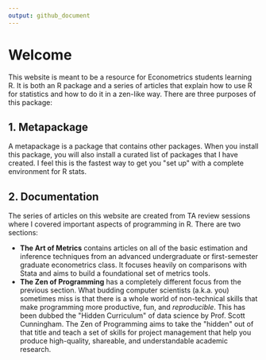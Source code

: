 ```yaml
---
output: github_document
---
```


<!-- index.md is generated from index.Rmd. Please edit that file -->



# Welcome

This website is meant to be a resource for Econometrics students learning R. It is both an R package and a series of articles that explain how to use R for statistics and how to do it in a zen-like way. There are three purposes of this package:

## 1. Metapackage

A metapackage is a package that contains other packages. When you install this package, you will also install a curated list of packages that I have created. I feel this is the fastest way to get you "set up" with a complete environment for R stats.

## 2. Documentation

The series of articles on this website are created from TA review sessions where I covered important aspects of programming in R. There are two sections:

* **The Art of Metrics** contains articles on all of the basic estimation and inference techniques from an advanced undergraduate or first-semester graduate econometrics class. It focuses heavily on comparisons with Stata and aims to build a foundational set of metrics tools.
* **The Zen of Programming** has a completely different focus from the previous section. What budding computer scientists (a.k.a. you) sometimes miss is that there is a whole world of non-technical skills that make programming more productive, fun, and _reproducible_. This has been dubbed the "Hidden Curriculum" of data science by Prof. Scott Cunningham. The Zen of Programming aims to take the "hidden" out of that title and teach a set of skills for project management that help you produce high-quality, shareable, and understandable academic research.
